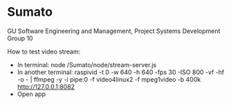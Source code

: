 # Sumato
GU Software Engineering and Management, Project Systems Development Group 10


How to test video stream:
- In terminal: node /Sumato/node/stream-server.js
- In another terminal: raspivid -t 0 -w 640 -h 640 -fps 30 -ISO 800 -vf -hf -o - | ffmpeg -y -i pipe:0 -f video4linux2 -f mpeg1video -b 400k http://127.0.0.1:8082
- Open app